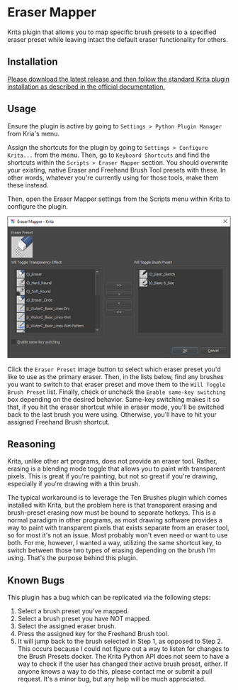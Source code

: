 # Eraser Mapper
Krita plugin that allows you to map specific brush presets to a specified eraser preset while leaving intact the default eraser functionality for others.

## Installation
<a href="https://docs.krita.org/en/user_manual/python_scripting/install_custom_python_plugin.html#how-to-install-a-python-plugin">Please download the latest release and then follow the standard Krita plugin installation as described in the official documentation.</a>

## Usage
Ensure the plugin is active by going to `Settings > Python Plugin Manager` from Kria's menu.

Assign the shortcuts for the plugin by going to `Settings > Configure Krita...` from the menu. Then, go to `Keyboard Shortcuts` and find the shortcuts within the `Scripts > Eraser Mapper` section. You should overwrite your existing, native Eraser and Freehand Brush Tool presets with these. In other words, whatever you're currently using for those tools, make them these instead.

Then, open the Eraser Mapper settings from the Scripts menu within Krita to configure the plugin.

![Eraser Mapper configuration window](images/config-window.png)

Click the `Eraser Preset` image button to select which eraser preset you'd like to use as the primary eraser. Then, in the lists below, find any brushes you want to switch to that eraser preset and move them to the `Will Toggle Brush Preset` list. Finally, check or uncheck the `Enable same-key switching` box depending on the desired behavior. Same-key switching makes it so that, if you hit the eraser shortcut while in eraser mode, you'll be switched back to the last brush you were using. Otherwise, you'll have to hit your assigned Freehand Brush shortcut.

## Reasoning
Krita, unlike other art programs, does not provide an eraser tool. Rather, erasing is a blending mode toggle that allows you to paint with transparent pixels. This is great if you're painting, but not so great if you're drawing, especially if you're drawing with a thin brush.

The typical workaround is to leverage the Ten Brushes plugin which comes installed with Krita, but the problem here is that transparent erasing and brush-preset erasing now must be bound to separate hotkeys. This is a normal paradigm in other programs, as most drawing software provides a way to paint with transparent pixels that exists separate from an eraser tool, so for most it's not an issue. Most probably won't even need or want to use both. For me, however, I wanted a way, utilizing the same shortcut key, to switch between those two types of erasing depending on the brush I'm using. That's the purpose behind this plugin.

## Known Bugs
This plugin has a bug which can be replicated via the following steps:
1. Select a brush preset you've mapped.
2. Select a brush preset you have NOT mapped.
3. Select the assigned eraser brush.
4. Press the assigned key for the Freehand Brush tool.
5. It will jump back to the brush selected in Step 1, as opposed to Step 2.
This occurs because I could not figure out a way to listen for changes to the Brush Presets docker. The Krita Python API does not seem to have a way to check if the user has changed their active brush preset, either. If anyone knows a way to do this, please contact me or submit a pull request. It's a minor bug, but any help will be much appreciated.